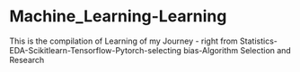 # Machine_Learning-Learning
This is the compilation of Learning of my Journey - right from Statistics- EDA-Scikitlearn-Tensorflow-Pytorch-selecting bias-Algorithm Selection and Research  
